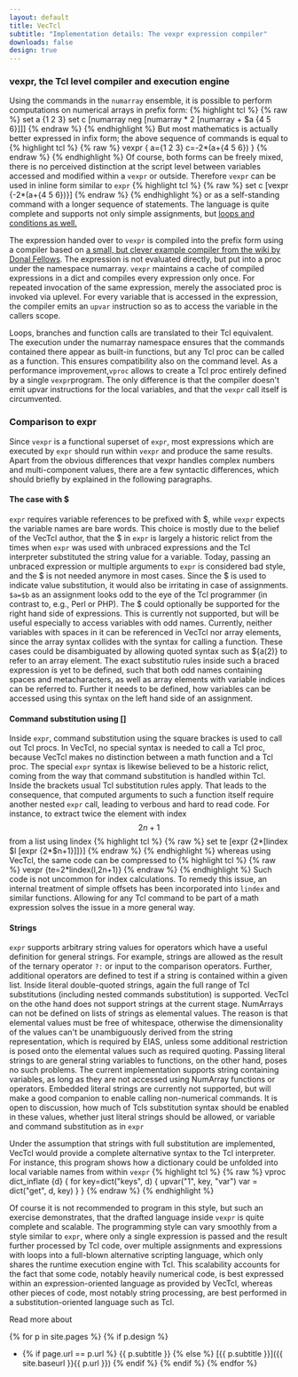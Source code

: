 ```yaml
---
layout: default
title: VecTcl
subtitle: "Implementation details: The vexpr expression compiler"
downloads: false
design: true
---
```


### vexpr, the Tcl level compiler and execution engine
Using the commands in the `numarray` ensemble, it is possible to perform computations on numerical
arrays in prefix form:
{% highlight tcl %}
{% raw %}
set a {1 2 3}
set c [numarray neg [numarray * 2 [numarray + $a {4 5 6}]]]
{% endraw %}
{% endhighlight %}
But most mathematics is actually better expressed in infix form; the above sequence of commands is
equal to 
{% highlight tcl %}
{% raw %}
vexpr {
	a={1 2 3}
	c=-2*(a+{4 5 6})
}
{% endraw %}
{% endhighlight %}
Of course, both forms can be freely mixed, there is no perceived distinction at the script level between variables
accessed and modified within a `vexpr` or outside. Therefore `vexpr` can be used in inline form
similar to `expr`
{% highlight tcl %}
{% raw %}
set c [vexpr {-2*(a+{4 5 6})}]
{% endraw %}
{% endhighlight %}
or as a self-standing command with a longer sequence of statements.
The language is quite complete and supports not only simple assignments, but [loops and
conditions as well.](tutorial.html)

The expression handed over to `vexpr` is compiled into the prefix form using a compiler based on 
[a small, but clever example compiler from the wiki by Donal Fellows](http://wiki.tcl.tk/39011). The
expression is not evaluated directly, but put into a proc under the namespace numarray. `vexpr`
maintains a cache of compiled expressions in a dict and compiles every expression only once. For
repeated invocation of the same expression, merely the associated proc is invoked via uplevel. For
every variable that is accessed in the expression, the compiler emits an `upvar` instruction so as
to access the variable in the callers scope. 

Loops, branches and function calls are translated to their Tcl equivalent. The execution under the
numarray namespace ensures that the commands contained there appear as built-in functions, but any
Tcl proc can be called as a function. This ensures compatibility also on the command level. As a
performance improvement,`vproc` allows to create a Tcl proc entirely defined by a single `vexpr`program. The
only difference is that the compiler doesn't emit upvar instructions for the local variables, and
that the `vexpr` call itself is circumvented. 

### Comparison to expr

Since `vexpr` is a functional superset of `expr`, most expressions which are executed by `expr` should
run within `vexpr` and produce the same results. Apart from the obvious differences that vexpr
handles complex numbers and multi-component values, there are a few syntactic differences, which
should briefly by explained in the following paragraphs.

#### The case with $
`expr` requires variable references to be prefixed with $, while `vexpr` expects the variable names
are bare words. This choice is mostly due to the belief of the VecTcl author, that the $ in `expr` is
largely a historic relict from the times when `expr` was used with unbraced expressions and the Tcl
interpreter substituted the string value for a variable. Today, passing an unbraced expression or multiple arguments 
to `expr` is considered bad style, and the $ is not needed anymore in most cases. Since the $ is
used to indicate value substitution, it would also be irritating in case of assignments. `$a=$b`
as an assignment looks odd to the eye of the Tcl programmer (in contrast to, e.g., Perl or PHP).
The $ could optionally be supported for the right hand side of expressions. This is currently not
supported, but will be useful especially to access variables with odd names. Currently, neither variables
with spaces in it can be referenced in VecTcl nor array elements, since the array syntax collides
with the syntax for calling a function. These cases could be disambiguated by allowing quoted syntax
such as ${a(2)} to refer to an array element. The exact substitutio rules inside such a braced
expression is yet to be defined, such that both odd names containing spaces and metacharacters, as
well as array elements with variable indices can be referred to. Further it needs to be defined, how
variables can be accessed using this syntax on the left hand side of an assignment. 

#### Command substitution using \[\]
Inside `expr`, command substitution using the square brackes is used to call out Tcl
procs. In VecTcl, no special syntax is needed to call a Tcl proc, because VecTcl makes no
distinction between a math function and a Tcl proc. The special `expr` syntax is likewise believed to be a
historic relict, coming from the way that command substitution is handled within Tcl. Inside the
brackets usual Tcl substitution rules apply. That leads to the consequence, that computed arguments
to such a function itself require another nested `expr` call, leading to verbous and hard to read
code. For instance, to extract twice the element with index $$2n+1$$ from a list using lindex
{% highlight tcl %}
{% raw %}
set te [expr {2*[lindex $l [expr {2*$n+1}]]}]
{% endraw %}
{% endhighlight %}
whereas using VecTcl, the same code can be compressed to 
{% highlight tcl %}
{% raw %}
vexpr {te=2*lindex(l,2n+1)}
{% endraw %}
{% endhighlight %}
Such code is not uncommon for index calculations. To remedy this issue, an internal treatment of
simple offsets has been incorporated into `lindex` and similar functions. Allowing for any Tcl
command to be part of a math expression solves the issue in a more general way. 

#### Strings
`expr` supports arbitrary string values for operators which have a useful definition for general
strings. For example, strings are allowed as the result of the ternary operator `?:` or input to the
comparison operators. Further, additional operators are defined to test if a string is contained 
within a given list. Inside literal double-quoted strings, again the full range of Tcl
substitutions (including nested commands substitution) is supported. VecTcl on the othe hand does
not support strings at the current stage. NumArrays can not be defined on lists of strings as
elemental values. The reason is that elemental values must be free of whitespace, otherwise the
dimensionality of the values can't be unambiguously derived from the string representation, which is
required by EIAS, unless some additional restriction is posed onto the elemental values such as required 
quoting. Passing literal strings to are general string variables to functions, on the other hand,
poses no such problems. The current implementation supports string containing variables, as long as
they are not accessed using NumArray functions or operators. Embedded literal strings are currently
not supported, but will make a good companion to enable calling non-numerical commands. It is open
to discussion, how much of Tcls substitution syntax should be enabled in these values, whether just
literal strings should be allowed, or variable and command substitution as in `expr`

Under the assumption that strings with full substitution are implemented, VecTcl would provide a
complete alternative syntax to the Tcl interpreter. For instance, this program shows how a
dictionary could be unfolded into local variable names from within `vexpr`
{% highlight tcl %}
{% raw %}
vproc dict_inflate {d} {
	for key=dict("keys", d) {
		upvar("1", key, "var")
		var = dict("get", d, key)
	}
}
{% endraw %}
{% endhighlight %}

Of course it is not recommended to program in this style, but such an exercise demonstrates, that
the drafted language inside `vexpr` is quite complete and scalable. The programming style can vary
smoothly from a style similar to `expr`, where only a single expression is passed and the result further
processed by Tcl code, over multiple assignments and expressions with loops into a full-blown
alternative scripting language, which only shares the runtime execution engine with Tcl. This
scalability accounts for the fact that some code, notably heavily numerical code, is best
expressed within an expression-oriented language as provided by VecTcl, whereas other pieces of
code, most notably string processing, are best performed in a substitution-oriented language such as
Tcl. 


Read more about

{% for p in site.pages %} {% if p.design %}
* {% if page.url == p.url %} {{ p.subtitle }} {% else %} [{{ p.subtitle }}]({{ site.baseurl }}{{ p.url }}) {% endif %} {% endif %} {% endfor %}

